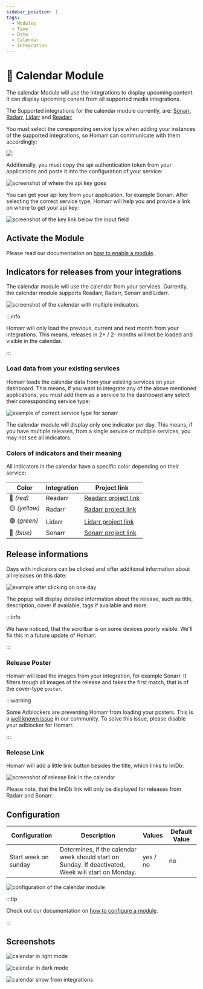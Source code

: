 ```yaml
---
sidebar_position: 1
tags:
  - Modules
  - Time
  - Date
  - Calendar
  - Integration
---
```


# 📆 Calendar Module

The calendar Module will use the Integrations to display upcoming content.
It can display upcoming conent from all supported media integrations.

The Supported integrations for the calendar module currently, are:
[Sonarr](./../../advanced-configuration/integrations.md#sonarr), [Radarr](./../../advanced-configuration/integrations.md#radarr-integration), [Lidarr](./../../advanced-configuration/integrations.md#lidarr) and [Readarr](./../../advanced-configuration/integrations.md#readarr)

You must select the coresponding service type when adding your instances of the supported integrations, so Homarr can communicate with them accordingly:

![](./img/module-calendar-integration-sonarr-example.png)

Additionally, you must copy the api authentication token from your applications and paste it into the configuration of your service:

![screenshot of where the api key goes](./img/module-calendar-integration-api-key.png)

You can get your api key from your application, for example Sonarr. After selecting the correct service type, Homarr will help you and provide a link on where to get your api key:

![screenshot of the key link below the input field](./img/module-calendar-integration-api-key-link.png)

## Activate the Module
Please read our documentation on [how to enable a module](./../index.md#activating-a-module).

## Indicators for releases from your integrations

The calendar module will use the calendar from your services.
Currently, the calendar module supports Readarr, Radarr, Sonarr and Lidarr.

![screenshot of the calendar with multiple indicators](./img/module-calendar-indicators.png)

:::info

Homarr will only load the previous, current and next month from your integrations. This means, releases in 2+ / 2- months will not be loaded and visible in the calendar.

:::

### Load data from your existing services

Homarr loads the calendar data from your existing services on your dashboard.
This means, if you want to integrate any of the above mentioned applications, you must add them as a service to the dashboard any select their coressponding service type:

![example of correct service type for sonarr](./img/module-calendar-integration-sonarr-example.png)

The calendar module will display only one indicator per day. This means, if you have multiple releases, from a single service or multiple services, you may not see all indicators.

### Colors of indicators and their meaning

All indicators in the calendar have a specific color depending on their service:

| Color         | Integration | Project link                                 |
| ------------- | ----------- | -------------------------------------------- |
| 🔴 *(red)*    | Readarr     | [Readarr project link](https://readarr.com/) |
| 🟡 *(yellow)* | Radarr      | [Radarr project link](https://radarr.video/) |
| 🟢 *(green)*  | Lidarr      | [Lidarr project link](https://lidarr.audio/) |
| 🔵 *(blue)*   | Sonarr      | [Sonarr project link](https://sonarr.tv/)    |

## Release informations

Days with indicators can be clicked and offer additional information about all releases on this date:

![example after clicking on one day](./img/module-calendar-day-information.png)

The popup will display detailed information about the release, such as title, description, cover if available, tags if available and more.

:::info

We have noticed, that the scrollbar is on some devices poorly visible.
We'll fix this in a future update of Homarr.

:::

### Release Poster
Homarr will load the images from your integration, for example Sonarr.
It filters trough all images of the release and takes the first match, that is of the cover-type ``poster``.

:::warning

Some Adblockers are preventing Homarr from loading your posters. This is a [well known issue](./../../community/known-issues.md) in our community. To solve this issue, please disable your adblocker for Homarr.

:::

### Release Link

Homarr will add a little link button besides the title, which links to ImDb:

![screenshot of release link in the calendar](./img/module-calendar-release-link.png)

Please note, that the ImDb link will only be displayed for releases from Radarr and Sonarr.

## Configuration

| Configuration        | Description | Values | Default Value |
| -------------------- | ----------- | ------ | ------------- |
| Start week on sunday | Determines, if the calendar week should start on Sunday. If deactivated, Week will start on Monday. | yes / no | no |

![configuration of the calendar module](./img/module-calendar-configuration.png)

:::tip

Check out our documentation on [how to configure a module](./../index.md#configure-a-module).

:::

## Screenshots

![calendar in light mode](img/module-calendar-light-mode.png)

![calendar in dark mode](img/module-calendar-dark-mode.png)

![calendar show from integrations](img/module-calendar-show.gif)